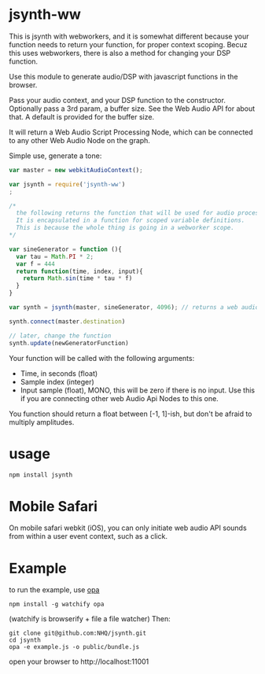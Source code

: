 # jsynth-ww

This is jsynth with webworkers, and it is somewhat different because your function needs to return your function, for proper context scoping.  Becuz this uses webworkers, there is also a method for changing your DSP function.

Use this module to generate audio/DSP with javascript functions in the browser. 

Pass your audio context, and your DSP function to the constructor.  Optionally pass a 3rd param, a buffer size.  See the Web Audio API for about that.  A default is provided for the buffer size.

It will return a Web Audio Script Processing Node, which can be connected to any other Web Audio Node on the graph.

Simple use, generate a tone:
```js
var master = new webkitAudioContext();

var jsynth = require('jsynth-ww')
;

/* 
  the following returns the function that will be used for audio process.  
  It is encapsulated in a function for scoped variable definitions.
  This is because the whole thing is going in a webworker scope.
*/

var sineGenerator = function (){
  var tau = Math.PI * 2;
  var f = 444
  return function(time, index, input){
    return Math.sin(time * tau * f)
  }
}

var synth = jsynth(master, sineGenerator, 4096); // returns a web audio node

synth.connect(master.destination)

// later, change the function
synth.update(newGeneratorFunction)


```

Your function will be called with the following arguments:

* Time, in seconds (float)
* Sample index (integer)
* Input sample (float), MONO, this will be zero if there is no input. Use this if you are connecting other web Audio Api Nodes to this one.

You function should return a float between [-1, 1]-ish, but don't be afraid to multiply amplitudes.

# usage

```bash
npm install jsynth
```

# Mobile Safari
On mobile safari webkit (iOS), you can only initiate web audio API sounds from within a user event context, such as a click.

# Example

to run the example, use [opa](https://github.com/nhq/opa)
```
npm install -g watchify opa
```
(watchify is browserify + file a file watcher) 
Then:
```
git clone git@github.com:NHQ/jsynth.git
cd jsynth
opa -e example.js -o public/bundle.js 
```
open your browser to http://localhost:11001
